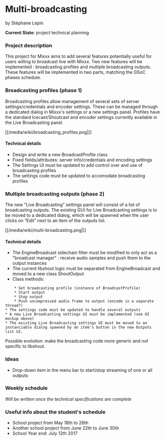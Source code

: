 # Multi-broadcasting

by Stéphane Lepin

**Current State**: project technical planning

### Project description

This project for Mixxx aims to add several features potentially useful
for users willing to broadcast live with Mixxx. Two new features will be
implemented : broadcasting profiles and multiple broadcasting outputs.
These features will be implemented in two parts, matching the GSoC
phases schedule.

### Broadcasting profiles (phase 1)

Broadcasting profiles allow management of several sets of server
settings/credentials and encoder settings. These can be managed through
a dedicated dialog in Mixxx's settings or a new settings panel. Profiles
have the standard Icecast/Shoutcast and encoder settings currently
available in the Live Broadcasting panel.

[[/media/wiki/broadcasting_profiles.png|]]

#### Technical details

  - Design and write a new BroadcastProfile class
  - Fixed fields/attributes: server info/credentials and encoding
    settings
  - The Settings UI must be updated to add control over and use of
    broadcasting profiles
  - The settings code must be updated to accomodate broadcasting
    profiles

### Multiple broadcasting outputs (phase 2)

The new “Live Broadcasting” settings panel will consist of a list of
broadcasting outputs. The existing GUI for Live Broadcasting settings is
to be moved to a dedicated dialog, which will be spawned when the user
clicks on “Edit” next to an item of the outputs list.

[[/media/wiki/multi-broadcasting.png|]]

#### Technical details

  - The EngineBroadcast sidechain filter must be modified to only act as
    a "broadcast manager" : receive audio samples and push them to the
    output instances
  - The current libshout logic must be separated from EngineBroadcast
    and moved to a new class ShoutOutput
  - Class methods:

<!-- end list -->

``` 
    * Set broadcasting profile (instance of BroadcastProfile)
    * Start output
    * Stop output
    * Push uncompressed audio frame to output (encode in a separate thread?)
* The settings code must be updated to handle several outputs
* A new Live Broadcasting settings UI must be implemented (see UI mockup above)
* The existing Live Broadcasting settings UI must be moved to an instanciable dialog spawned by an item's button in the new Outputs list UI.
```

<span class="underline">Possible evolution</span>: make the broadcasting
code more generic and not specific to libshout.

### Ideas

  - Drop-down item in the menu bar to start/stop streaming of one or all
    outputs

### Weekly schedule

*Will be written once the technical specifications are complete*

### Useful info about the student's schedule

  - School project from May 18th to 26th
  - Another school project from June 22th to June 30th
  - School Year end: July 12th 2017
